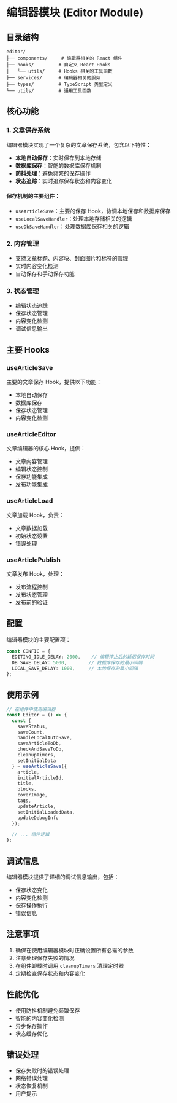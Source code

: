 # 编辑器模块 (Editor Module)

## 目录结构

```
editor/
├── components/     # 编辑器相关的 React 组件
├── hooks/         # 自定义 React Hooks
│   └── utils/     # Hooks 相关的工具函数
├── services/      # 编辑器相关的服务
├── types/         # TypeScript 类型定义
└── utils/         # 通用工具函数
```

## 核心功能

### 1. 文章保存系统

编辑器模块实现了一个复杂的文章保存系统，包含以下特性：

- **本地自动保存**：实时保存到本地存储
- **数据库保存**：智能的数据库保存机制
- **防抖处理**：避免频繁的保存操作
- **状态追踪**：实时追踪保存状态和内容变化

#### 保存机制的主要组件：

- `useArticleSave`：主要的保存 Hook，协调本地保存和数据库保存
- `useLocalSaveHandler`：处理本地存储相关的逻辑
- `useDbSaveHandler`：处理数据库保存相关的逻辑

### 2. 内容管理

- 支持文章标题、内容块、封面图片和标签的管理
- 实时内容变化检测
- 自动保存和手动保存功能

### 3. 状态管理

- 编辑状态追踪
- 保存状态管理
- 内容变化检测
- 调试信息输出

## 主要 Hooks

### useArticleSave

主要的文章保存 Hook，提供以下功能：

- 本地自动保存
- 数据库保存
- 保存状态管理
- 内容变化检测

### useArticleEditor

文章编辑器的核心 Hook，提供：

- 文章内容管理
- 编辑状态控制
- 保存功能集成
- 发布功能集成

### useArticleLoad

文章加载 Hook，负责：

- 文章数据加载
- 初始状态设置
- 错误处理

### useArticlePublish

文章发布 Hook，处理：

- 发布流程控制
- 发布状态管理
- 发布前的验证

## 配置

编辑器模块的主要配置项：

```typescript
const CONFIG = {
  EDITING_IDLE_DELAY: 2000,    // 编辑停止后的延迟保存时间
  DB_SAVE_DELAY: 5000,        // 数据库保存的最小间隔
  LOCAL_SAVE_DELAY: 1000,     // 本地保存的最小间隔
};
```

## 使用示例

```typescript
// 在组件中使用编辑器
const Editor = () => {
  const {
    saveStatus,
    saveCount,
    handleLocalAutoSave,
    saveArticleToDb,
    checkAndSaveToDb,
    cleanupTimers,
    setInitialData
  } = useArticleSave({
    article,
    initialArticleId,
    title,
    blocks,
    coverImage,
    tags,
    updateArticle,
    setInitialLoadedData,
    updateDebugInfo
  });

  // ... 组件逻辑
};
```

## 调试信息

编辑器模块提供了详细的调试信息输出，包括：

- 保存状态变化
- 内容变化检测
- 保存操作执行
- 错误信息

## 注意事项

1. 确保在使用编辑器模块时正确设置所有必需的参数
2. 注意处理保存失败的情况
3. 在组件卸载时调用 `cleanupTimers` 清理定时器
4. 定期检查保存状态和内容变化

## 性能优化

- 使用防抖机制避免频繁保存
- 智能的内容变化检测
- 异步保存操作
- 状态缓存优化

## 错误处理

- 保存失败时的错误处理
- 网络错误处理
- 状态恢复机制
- 用户提示 